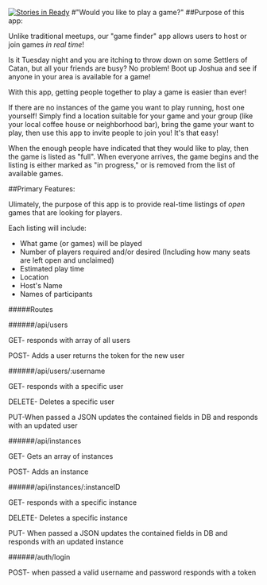 [![Stories in Ready](https://badge.waffle.io/studstill/looking-for-game.png?label=ready&title=Ready)](https://waffle.io/studstill/looking-for-game)
#"Would you like to play a game?"
##Purpose of this app:

Unlike traditional meetups, our "game finder" app allows users to host or join
games _in real time_!

Is it Tuesday night and you are itching to throw down on some Settlers of
Catan, but all your friends are busy?  No problem!  Boot up Joshua and see
if anyone in your area is available for a game!

With this app, getting people together to play a game is easier than ever!

If there are no instances of the game you want to play running, host one
yourself!  Simply find a location suitable for your game and your group (like
your local coffee house or neighborhood bar), bring the game your want to play, then use
this app to invite people to join you!  It's that easy!

When the enough people have indicated that they would like to play, then the
game is listed as "full".  When everyone arrives, the game begins and the listing is either
marked as "in progress," or is removed from the list of available games.

##Primary Features:

Ulimately, the purpose of this app is to provide real-time listings of _open_
games that are looking for players.

Each listing will include:

- What game (or games) will be played
- Number of players required and/or desired
(Including how many seats are left open and unclaimed)
- Estimated play time
- Location
- Host's Name
- Names of participants


#####Routes

######/api/users

GET- responds with array of all users

POST- Adds a user returns the token for the new user

######/api/users/:username

GET- responds with a specific user

DELETE- Deletes a specific user

PUT-When passed a JSON updates the contained fields in DB and responds with an updated user

######/api/instances

GET- Gets an array of instances

POST- Adds an instance

######/api/instances/:instanceID

GET- responds with a specific instance

DELETE- Deletes a specific instance

PUT- When passed a JSON updates the contained fields in DB and responds with an updated instance

######/auth/login

POST- when passed a valid username and password responds with a token
